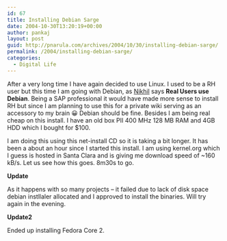 ```yaml
---
id: 67
title: Installing Debian Sarge
date: 2004-10-30T13:20:19+00:00
author: pankaj
layout: post
guid: http://pnarula.com/archives/2004/10/30/installing-debian-sarge/
permalink: /2004/installing-debian-sarge/
categories:
  - Digital Life
---
```

After a very long time I have again decided to use Linux. I used to be a RH user but this time I am going with Debian, as <a href="http://ngoel.com" onclick="_gaq.push(['_trackEvent', 'outbound-article', 'http://ngoel.com', 'Nikhil']);" >Nikhil</a> says **Real Users use Debian**. Being a SAP professional it would have made more sense to install RH but since I am planning to use this for a private wiki serving as an accessory to my brain 😀 Debian should be fine. Besides I am being real cheap on this install. I have an old box PII 400 MHz 128 MB RAM and 4GB HDD which I bought for $100.

I am doing this using this net-install CD so it is taking a bit longer. It has been a about an hour since I started this install. I am using kernel.org which I guess is hosted in Santa Clara and is giving me download speed of ~160 kB/s. Let us see how this goes. 8m30s to go.

**Update**
  
As it happens with so many projects &#8211; it failed due to lack of disk space debian instllaler allocated and I approved to install the binaries. Will try again in the evening.

**Update2**
  
Ended up installing Fedora Core 2.